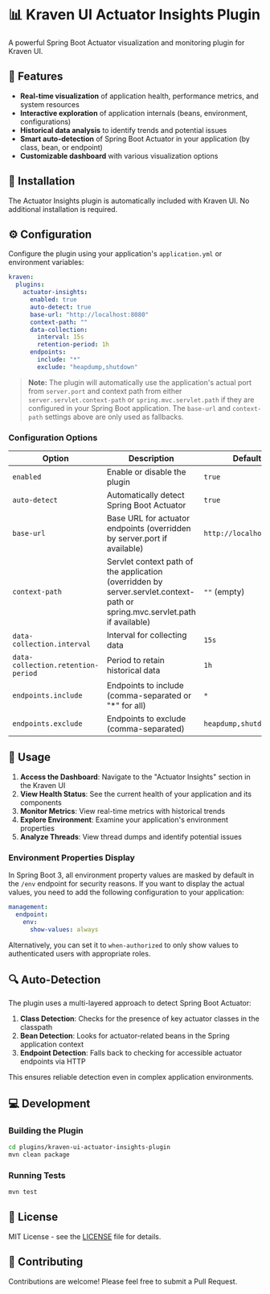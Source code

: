 # 📊 Kraven UI Actuator Insights Plugin

A powerful Spring Boot Actuator visualization and monitoring plugin for Kraven UI.

## 🌟 Features

- **Real-time visualization** of application health, performance metrics, and system resources
- **Interactive exploration** of application internals (beans, environment, configurations)
- **Historical data analysis** to identify trends and potential issues
- **Smart auto-detection** of Spring Boot Actuator in your application (by class, bean, or endpoint)
- **Customizable dashboard** with various visualization options

## 🔧 Installation

The Actuator Insights plugin is automatically included with Kraven UI. No additional installation is required.

## ⚙️ Configuration

Configure the plugin using your application's `application.yml` or environment variables:

```yaml
kraven:
  plugins:
    actuator-insights:
      enabled: true
      auto-detect: true
      base-url: "http://localhost:8080"
      context-path: ""
      data-collection:
        interval: 15s
        retention-period: 1h
      endpoints:
        include: "*"
        exclude: "heapdump,shutdown"
```

> **Note:** The plugin will automatically use the application's actual port from `server.port` and context path from either `server.servlet.context-path` or `spring.mvc.servlet.path` if they are configured in your Spring Boot application. The `base-url` and `context-path` settings above are only used as fallbacks.

### Configuration Options

| Option | Description | Default |
|--------|-------------|---------|
| `enabled` | Enable or disable the plugin | `true` |
| `auto-detect` | Automatically detect Spring Boot Actuator | `true` |
| `base-url` | Base URL for actuator endpoints (overridden by server.port if available) | `http://localhost:8080` |
| `context-path` | Servlet context path of the application (overridden by server.servlet.context-path or spring.mvc.servlet.path if available) | `""` (empty) |
| `data-collection.interval` | Interval for collecting data | `15s` |
| `data-collection.retention-period` | Period to retain historical data | `1h` |
| `endpoints.include` | Endpoints to include (comma-separated or "*" for all) | `*` |
| `endpoints.exclude` | Endpoints to exclude (comma-separated) | `heapdump,shutdown` |

## 🚀 Usage

1. **Access the Dashboard**: Navigate to the "Actuator Insights" section in the Kraven UI
2. **View Health Status**: See the current health of your application and its components
3. **Monitor Metrics**: View real-time metrics with historical trends
4. **Explore Environment**: Examine your application's environment properties
5. **Analyze Threads**: View thread dumps and identify potential issues

### Environment Properties Display

In Spring Boot 3, all environment property values are masked by default in the `/env` endpoint for security reasons. If you want to display the actual values, you need to add the following configuration to your application:

```yaml
management:
  endpoint:
    env:
      show-values: always
```

Alternatively, you can set it to `when-authorized` to only show values to authenticated users with appropriate roles.

## 🔍 Auto-Detection

The plugin uses a multi-layered approach to detect Spring Boot Actuator:

1. **Class Detection**: Checks for the presence of key actuator classes in the classpath
2. **Bean Detection**: Looks for actuator-related beans in the Spring application context
3. **Endpoint Detection**: Falls back to checking for accessible actuator endpoints via HTTP

This ensures reliable detection even in complex application environments.

## 💻 Development

### Building the Plugin

```bash
cd plugins/kraven-ui-actuator-insights-plugin
mvn clean package
```

### Running Tests

```bash
mvn test
```

## 📝 License

MIT License - see the [LICENSE](LICENSE) file for details.

## 👥 Contributing

Contributions are welcome! Please feel free to submit a Pull Request.
